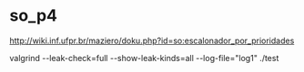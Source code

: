 # so_p4

http://wiki.inf.ufpr.br/maziero/doku.php?id=so:escalonador_por_prioridades

valgrind --leak-check=full --show-leak-kinds=all --log-file="log1" ./test
